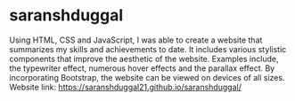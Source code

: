 # saranshduggal
Using HTML, CSS and JavaScript, I was able to create a website that summarizes my skills and achievements to date. It includes various stylistic components that improve the aesthetic of the website. Examples include, the typewriter effect, numerous hover effects and the parallax effect. By incorporating Bootstrap, the website can be viewed on devices of all sizes. Website link: https://saranshduggal21.github.io/saranshduggal/
